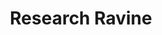 ---
layout: "project"
title: "Research Ravine"
permalink: "/research-ravine/"

video: "https://www.youtube.com/embed/Yi5lOAzYwzY"

descriptions:
    - "Research Ravine is a VR game I developed alongside my master's thesis, and as such, it makes heavy use of procedural generation. More precisely, it features terrain that is completely created with the help of an isosurface extraction algorithm called <a href=\"https://www.researchgate.net/publication/4112407_Dual_Marching_Cubes\"target=\"_blank\">Dual Marching Cubes</a> and implemented using compute shaders to utilize the power of the GPU. Another highlight of the project is the usage of an <a href=\"https://www.icaros.com/en/products/icaros-health\" target=\"_blank\">ICAROS system</a>, a bike-like contraption that allows the player to control their character by shifting their center of mass."
    - "In the game, the player finds themselves in the role of a researcher stranded on a desert planet after their ship crashed. Even though they barely survived the crash, they now have to collect as many resource samples as possible to fulfill their original goal for coming to the planet or risk getting fired."
    - "The gameplay loop itself has the player fly through an endless canyon to collect samples before the time runs out. Samples can be collected either by picking up research crates that got lost during the crash or through the player's proximity to the terrain, with the collection rate of the latter being affected by both the distance to the terrain and the speed of the player. To make use of the procedural nature of the environment, the player can fire a mining beam that allows them to temporarily carve a tunnel through walls and skip between different paths."

role-descriptions:
    - "As Research Ravine sits at the core of my master's thesis, I worked on every aspect of it and created all assets myself, with the exception of the actual sounds used for the different effects. The most noteworthy system I created in this context is probably the one responsible for the terrain generation."
    - "It consists of the subdivision of the terrain into smaller chunks to allow for manageable mesh creation on the GPU without having to rebuild the entire terrain every time. To improve the performance and allow for larger view distances, I additionally implemented a level of detail system based on an octree around the player. Connecting the resulting chunks of different sizes seamlessly was by far the biggest challenge of the project. Since the chunks didn't connect well at the seams due to their varying sizes, I had to come up with a system that would not only fit that purpose but also be able to run on the GPU to keep up with the creation of the actual chunks."

links:
    -   name: "github"
        url: "https://github.com/DennisVidal/research-ravine"
        icon: "fab fa-github"

release: "May 2022"

engine:
    name: "Unity"

languages:
    -   name: "C#"

roles:
    - "Programmer"
    - "Designer"
    - "Artist"

tools:
    -   name: "Visual Studio"
    -   name: "Blender"
    -   name: "Substance Painter"
    -   name: "Gimp"

screenshots:
    - "/images/research-ravine/research-ravine-1.jpg"
    - "/images/research-ravine/research-ravine-2.jpg"
    - "/images/research-ravine/research-ravine-3.jpg"
    - "/images/research-ravine/research-ravine-4.jpg"
    - "/images/research-ravine/research-ravine-5.jpg"
    - "/images/research-ravine/research-ravine-6.jpg"
    - "/images/research-ravine/research-ravine-7.jpg"
---